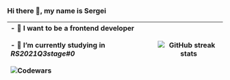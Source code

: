 ### Hi there 👋, my name is Sergei

| - 🔭 I want to be a frontend developer <br><br> - 🌱 I’m currently studying in *RS2021Q3stage#0* <br><br> ![Codewars](https://www.codewars.com/users/abrasov/badges/small)| ![GitHub streak stats](https://github-readme-streak-stats.herokuapp.com/?user=abrasov) |
|:--|--|



  


